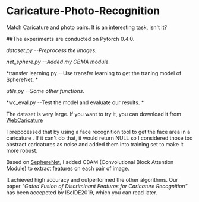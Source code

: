 # Caricature-Photo-Recognition
Match Caricature and photo pairs. It is an interesting task, isn't it?

##The experiments are conducted on Pytorch 0.4.0.

*dataset.py --Preprocess the images.*

*net_sphere.py --Added my CBMA module.*

*transfer learning.py --Use transfer learning to get the traning model of SphereNet. *

*utils.py --Some other functions.*

*wc_eval.py --Test the model and evaluate our results. *


The dataset is very large. If you want to try it, you can download it from [WebCaricature](https://cs.nju.edu.cn/rl/WebCaricature.htm)


I prepocessed that by using a face recognition tool to get the face area in a caricature . If it can't do that, it would return NULL so I considered those too abstract caricatures as noise and added them into training set to make it more robust. 


Based on [SephereNet](http://www.cvlibs.net/publications/Coors2018ECCV.pdf), I added CBAM (Convolutional Block Attention Module) to extract features on each pair of image.


It achieved high accuracy and outperformed the other algorithms. Our paper *"Gated Fusion of Discriminant Features for Caricature Recognition"* has been accepeted by IScIDE2019, which you can read later. 





